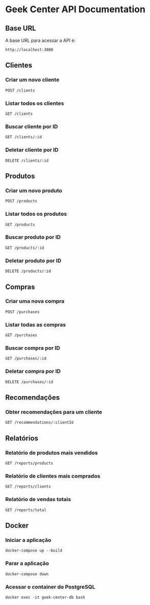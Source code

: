 # Geek Center API Documentation

## Base URL

A base URL para acessar a API é:

```
http://localhost:3000
```

## Clientes

### Criar um novo cliente

```
POST /clients
```

### Listar todos os clientes

```
GET /clients
```

### Buscar cliente por ID

```
GET /clients/:id
```

### Deletar cliente por ID

```
DELETE /clients/:id
```

## Produtos

### Criar um novo produto

```
POST /products
```

### Listar todos os produtos

```
GET /products
```

### Buscar produto por ID

```
GET /products/:id   
```

### Deletar produto por ID

```
DELETE /products/:id    
```

## Compras

### Criar uma nova compra

```
POST /purchases
```

### Listar todas as compras

```
GET /purchases
```

### Buscar compra por ID

```
GET /purchases/:id
```

### Deletar compra por ID

```
DELETE /purchases/:id
```

## Recomendações

### Obter recomendações para um cliente

```
GET /recommendations/:clientId
```

## Relatórios

### Relatório de produtos mais vendidos

```
GET /reports/products
```

### Relatório de clientes mais comprados

```
GET /reports/clients    
```

### Relatório de vendas totais

```
GET /reports/total
```

## Docker

### Iniciar a aplicação

```
docker-compose up --build
```

### Parar a aplicação

```
docker-compose down
```

### Acessar o container do PostgreSQL

```
docker exec -it geek-center-db bash
```
